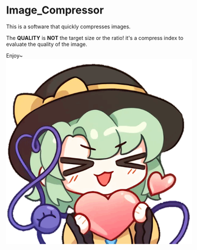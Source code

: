 # Image_Compressor

This is a software that quickly compresses images.

The **QUALITY** is **NOT** the target size or the ratio! it's a compress index to evaluate the quality of the image.

Enjoy~
![Enjoy~](Koishi.png "Enjoy~")
